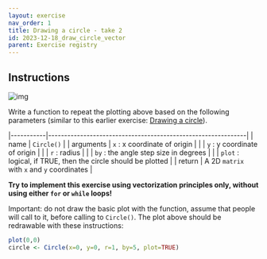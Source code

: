 ```yaml
---
layout: exercise 
nav_order: 1
title: Drawing a circle - take 2
id: 2023-12-18_draw_circle_vector
parent: Exercise registry
---
```


## Instructions

![img]({{site.url}}{{site.baseurl}}/images/circle.png)

Write a function to repeat the plotting above based on the following parameters (similar to this earlier exercise: [Drawing a circle](https://adamkocsis.github.io/rkheion/Exercises/2022-11-21b_draw_circle.html)).  

|-----------|--------------------------------------------------------------|
| name      | `Circle()`                                                   |
| arguments | `x` : x coordinate of origin                                 |
|           | `y` : y coordinate of origin                                 |
|           | `r` : radius                                                 |
|           | `by` : the angle step size in degrees                        |
|           | `plot` : logical, if TRUE, then the circle should be plotted |
| return    | A 2D `matrix` with `x` and `y` coordinates                   |
	

**Try to implement this exercise using vectorization principles only, without using either `for` or `while` loops!**

Important: do not draw the basic plot with the function, assume that people will call to it, before calling to `Circle()`. The plot above should be redrawable with these instructions:

```R
plot(0,0)
circle <- Circle(x=0, y=0, r=1, by=5, plot=TRUE)
```

